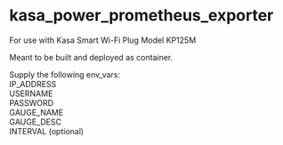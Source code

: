 # kasa_power_prometheus_exporter

For use with Kasa Smart Wi-Fi Plug Model KP125M

Meant to be built and deployed as container.

Supply the following env_vars:  
IP_ADDRESS  
USERNAME  
PASSWORD  
GAUGE_NAME  
GAUGE_DESC  
INTERVAL (optional)
